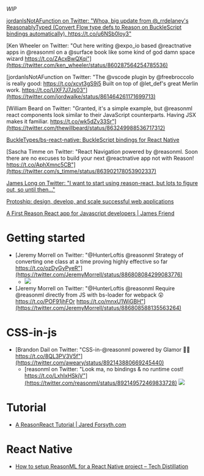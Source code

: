 _WIP_

[jordanIsNotAFunction on Twitter: "Whoa, big update from @\_rrdelaney's ReasonablyTyped \(Convert Flow type defs to Reason on BuckleScript bindings automatically\)\. https://t\.co/u6NSb0loy3"](https://twitter.com/jordwalke/status/892660569093701633)

[Ken Wheeler on Twitter: "Out here writing @expo_io based @reactnative apps in @reasonml on a @surface book like some kind of god damn space wizard https://t.co/ZAcxBwQXqi"](https://twitter.com/ken_wheeler/status/860287564254785536)

[jordanIsNotAFunction on Twitter: "The @vscode plugin by @freebroccolo is really good: https://t.co/xcvt3gS9i5 Built on top of @let_def's great Merlin work. https://t.co/UXF7J7Js03"](https://twitter.com/jordwalke/status/861464261171699713)

[William Beard on Twitter: "Granted, it's a simple example, but @reasonml react components look similar to their JavaScript counterparts. Having JSX makes it familiar. https://t.co/wk5dZv33Sr"](https://twitter.com/thewillbeard/status/863249988536717312)

[BuckleTypes/bs-react-native: BuckleScript bindings for React Native](https://github.com/BuckleTypes/bs-react-native)

[Sascha Timme on Twitter: "React Navigation powered by @reasonml. Soon there are no excuses to build your next @reactnative app not with Reason! https://t.co/AphXmnc5CB"](https://twitter.com/s_timme/status/863902178053902337)

[James Long on Twitter: "I want to start using reason-react, but lots to figure out, so until then..."](https://twitter.com/jlongster/status/865281398369898496)

[Protoship: design, develop, and scale successful web applications](https://protoship.io/blog/2017/05/10/an-invitation-to-reasonml.html)

[A First Reason React app for Javascript developers | James Friend](https://jamesfriend.com.au/a-first-reason-react-app-for-js-developers)

# Getting started
- [Jeremy Morrell on Twitter: "@HunterLoftis @reasonml Strategy of converting one class at a time proving highly effective so far https://t.co/ozDyGyPyeR"](https://twitter.com/JeremyMorrell/status/886808084299083776)
  - ![](https://pbs.twimg.com/media/DE6TM2nU0AAoaUs.jpg)
- [Jeremy Morrell on Twitter: "@HunterLoftis @reasonml Require @reasonml directly from JS with bs-loader for webpack 😲 https://t.co/POF91jhFOr https://t.co/mnxU1WiGBH"](https://twitter.com/JeremyMorrell/status/886808588135563264)

# CSS-in-js
- [Brandon Dail on Twitter: "CSS-in-@reasonml powered by Glamor 👨‍💻 https://t.co/8QL3PV3V5f"](https://twitter.com/aweary/status/892143880669245440)
  - [reasonml on Twitter: "Look ma, no bindings & no runtime cost! https://t.co/LxhIxHSkjV"](https://twitter.com/reasonml/status/892149572469833728)
![](https://pbs.twimg.com/media/DGGH7EUUAAArHkR.jpg)

# Tutorial
- [A ReasonReact Tutorial | Jared Forsyth.com](https://jaredforsyth.com/2017/07/05/a-reason-react-tutorial/)

# React Native
- [How to setup ReasonML for a React Native project – Tech Distillation](https://blog.behrends.io/how-to-setup-reasonml-for-a-react-native-project-8c51f1cc1d34)